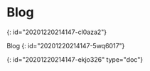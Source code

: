 # Blog
{: id="20201220214147-cl0aza2"}

Blog
{: id="20201220214147-5wq6017"}


{: id="20201220214147-ekjo326" type="doc"}
